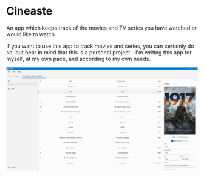 # Cineaste

An app which keeps track of the movies and TV series you have watched or would like to watch.

If you want to use this app to track movies and series, you can certainly do so, but bear in mind that this is a personal project - I'm writing this app for myself, at my own pace, and according to my own needs.

![](<.gitbook/assets/v0.3-screen-movie (1).png>)
